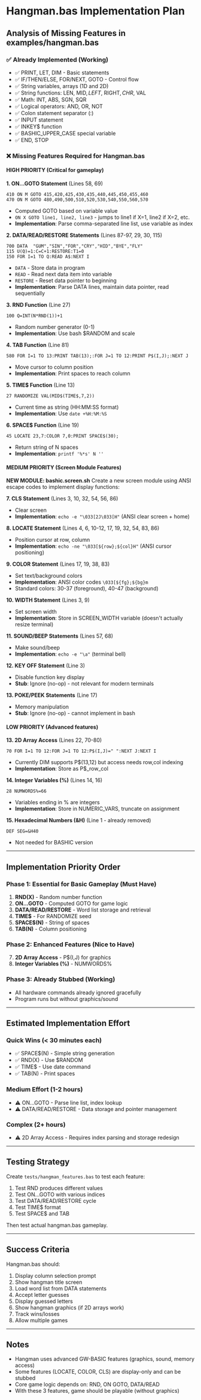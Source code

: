 # Hangman.bas Implementation Plan

## Analysis of Missing Features in examples/hangman.bas

### ✅ Already Implemented (Working)
- ✅ PRINT, LET, DIM - Basic statements
- ✅ IF/THEN/ELSE, FOR/NEXT, GOTO - Control flow
- ✅ String variables, arrays (1D and 2D)
- ✅ String functions: LEN, MID$, LEFT$, RIGHT$, CHR$, VAL
- ✅ Math: INT, ABS, SGN, SQR
- ✅ Logical operators: AND, OR, NOT
- ✅ Colon statement separator (:)
- ✅ INPUT statement
- ✅ INKEY$ function
- ✅ BASHIC_UPPER_CASE special variable
- ✅ END, STOP

### ❌ Missing Features Required for Hangman.bas

#### HIGH PRIORITY (Critical for gameplay)

**1. ON...GOTO Statement** (Lines 58, 69)
```basic
410 ON M GOTO 415,420,425,430,435,440,445,450,455,460
470 ON M GOTO 480,490,500,510,520,530,540,550,560,570
```
- Computed GOTO based on variable value
- `ON X GOTO line1, line2, line3` - jumps to line1 if X=1, line2 if X=2, etc.
- **Implementation**: Parse comma-separated line list, use variable as index

**2. DATA/READ/RESTORE Statements** (Lines 87-97, 29, 30, 115)
```basic
700 DATA  "GUM","SIN","FOR","CRY","HID","BYE","FLY"
115 U(Q)=1:C=C+1:RESTORE:T1=0
150 FOR I=1 TO Q:READ A$:NEXT I
```
- `DATA` - Store data in program
- `READ` - Read next data item into variable
- `RESTORE` - Reset data pointer to beginning
- **Implementation**: Parse DATA lines, maintain data pointer, read sequentially

**3. RND Function** (Line 27)
```basic
100 Q=INT(N*RND(1))+1
```
- Random number generator (0-1)
- **Implementation**: Use bash $RANDOM and scale

**4. TAB Function** (Line 81)
```basic
580 FOR I=1 TO 13:PRINT TAB(13);:FOR J=1 TO 12:PRINT P$(I,J);:NEXT J
```
- Move cursor to column position
- **Implementation**: Print spaces to reach column

**5. TIME$ Function** (Line 13)
```basic
27 RANDOMIZE VAL(MID$(TIME$,7,2))
```
- Current time as string (HH:MM:SS format)
- **Implementation**: Use `date +%H:%M:%S`

**6. SPACE$ Function** (Line 19)
```basic
45 LOCATE 23,7:COLOR 7,0:PRINT SPACE$(30);
```
- Return string of N spaces
- **Implementation**: `printf '%*s' N ''`

#### MEDIUM PRIORITY (Screen Module Features)

**NEW MODULE: bashic.screen.sh**
Create a new screen module using ANSI escape codes to implement display functions:

**7. CLS Statement** (Lines 3, 10, 32, 54, 56, 86)
- Clear screen
- **Implementation**: `echo -e "\033[2J\033[H"` (ANSI clear screen + home)

**8. LOCATE Statement** (Lines 4, 6, 10-12, 17, 19, 32, 54, 83, 86)
- Position cursor at row, column
- **Implementation**: `echo -ne "\033[${row};${col}H"` (ANSI cursor positioning)

**9. COLOR Statement** (Lines 17, 19, 38, 83)
- Set text/background colors
- **Implementation**: ANSI color codes `\033[${fg};${bg}m`
- Standard colors: 30-37 (foreground), 40-47 (background)

**10. WIDTH Statement** (Lines 3, 9)
- Set screen width
- **Implementation**: Store in SCREEN_WIDTH variable (doesn't actually resize terminal)

**11. SOUND/BEEP Statements** (Lines 57, 68)
- Make sound/beep
- **Implementation**: `echo -e "\a"` (terminal bell)

**12. KEY OFF Statement** (Line 3)
- Disable function key display
- **Stub**: Ignore (no-op) - not relevant for modern terminals

**13. POKE/PEEK Statements** (Line 17)
- Memory manipulation
- **Stub**: Ignore (no-op) - cannot implement in bash

#### LOW PRIORITY (Advanced features)

**13. 2D Array Access** (Lines 22, 70-80)
```basic
70 FOR I=1 TO 12:FOR J=1 TO 12:P$(I,J)=" ":NEXT J:NEXT I
```
- Currently DIM supports P$(13,12) but access needs row,col indexing
- **Implementation**: Store as P$_row_col

**14. Integer Variables (%)** (Lines 14, 16)
```basic
28 NUMWORDS%=66
```
- Variables ending in % are integers
- **Implementation**: Store in NUMERIC_VARS, truncate on assignment

**15. Hexadecimal Numbers (&H)** (Line 1 - already removed)
```basic
DEF SEG=&H40
```
- Not needed for BASHIC version

---

## Implementation Priority Order

### Phase 1: Essential for Basic Gameplay (Must Have)
1. **RND(X)** - Random number function
2. **ON...GOTO** - Computed GOTO for game logic
3. **DATA/READ/RESTORE** - Word list storage and retrieval
4. **TIME$** - For RANDOMIZE seed
5. **SPACE$(N)** - String of spaces
6. **TAB(N)** - Column positioning

### Phase 2: Enhanced Features (Nice to Have)
7. **2D Array Access** - P$(I,J) for graphics
8. **Integer Variables (%)** - NUMWORDS%

### Phase 3: Already Stubbed (Working)
- All hardware commands already ignored gracefully
- Program runs but without graphics/sound

---

## Estimated Implementation Effort

### Quick Wins (< 30 minutes each)
- ✅ SPACE$(N) - Simple string generation
- ✅ RND(X) - Use $RANDOM
- ✅ TIME$ - Use date command
- ✅ TAB(N) - Print spaces

### Medium Effort (1-2 hours)
- ⚠️ ON...GOTO - Parse line list, index lookup
- ⚠️ DATA/READ/RESTORE - Data storage and pointer management

### Complex (2+ hours)
- ⚠️ 2D Array Access - Requires index parsing and storage redesign

---

## Testing Strategy

Create `tests/hangman_features.bas` to test each feature:
1. Test RND produces different values
2. Test ON...GOTO with various indices
3. Test DATA/READ/RESTORE cycle
4. Test TIME$ format
5. Test SPACE$ and TAB

Then test actual hangman.bas gameplay.

---

## Success Criteria

Hangman.bas should:
1. Display column selection prompt
2. Show hangman title screen
3. Load word list from DATA statements
4. Accept letter guesses
5. Display guessed letters
6. Show hangman graphics (if 2D arrays work)
7. Track wins/losses
8. Allow multiple games

---

## Notes

- Hangman uses advanced GW-BASIC features (graphics, sound, memory access)
- Some features (LOCATE, COLOR, CLS) are display-only and can be stubbed
- Core game logic depends on: RND, ON GOTO, DATA/READ
- With these 3 features, game should be playable (without graphics)

